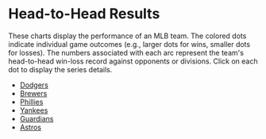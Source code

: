 # Head-to-Head Results

These charts display the performance of an MLB team.
The colored dots indicate individual game outcomes (e.g., larger dots for wins, smaller dots for losses).
The numbers associated with each arc represent the team's head-to-head win-loss record against opponents or divisions.
Click on each dot to display the series details.

- [Dodgers](https://kurimareiji.github.io/mlb2025/h2h.html?season=2025&team=Dodgers)
- [Brewers](https://kurimareiji.github.io/mlb2025/h2h.html?season=2025&team=Brewers)
- [Phillies](https://kurimareiji.github.io/mlb2025/h2h.html?season=2025&team=Phillies)
- [Yankees](https://kurimareiji.github.io/mlb2025/h2h.html?season=2025&team=Yankees)
- [Guardians](https://kurimareiji.github.io/mlb2025/h2h.html?season=2025&team=Guardians)
- [Astros](https://kurimareiji.github.io/mlb2024/h2h.html?season=2025&team=Astros)